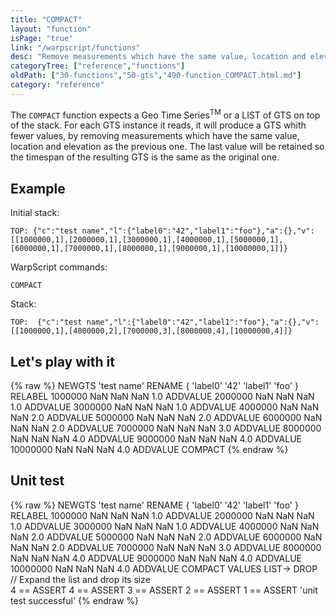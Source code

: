 ```yaml
---
title: "COMPACT"
layout: "function"
isPage: "true"
link: "/warpscript/functions"
desc: "Remove measurements which have the same value, location and elevation as the previous one"
categoryTree: ["reference","functions"]
oldPath: ["30-functions","50-gts","490-function_COMPACT.html.md"]
category: "reference"
---
```

 

The `COMPACT` function expects a Geo Time Series<sup>TM</sup> or a LIST of GTS on top of the stack. 
For each GTS instance it reads, it will produce a GTS whith fewer values, by removing measurements 
which have the same value, location and elevation as the previous one. The last value will be retained 
so the timespan of the resulting GTS is the same as the original one.


## Example ##

Initial stack:

    TOP: {"c":"test name","l":{"label0":"42","label1":"foo"},"a":{},"v":[[1000000,1],[2000000,1],[3000000,1],[4000000,1],[5000000,1],[6000000,1],[7000000,1],[8000000,1],[9000000,1],[10000000,1]]}


WarpScript commands:

    COMPACT

Stack: 

    TOP:  {"c":"test name","l":{"label0":"42","label1":"foo"},"a":{},"v":[[1000000,1],[4000000,2],[7000000,3],[8000000,4],[10000000,4]]}


## Let's play with it ##

{% raw %}
<warp10-warpscript-widget backend="{{backend}}"  exec-endpoint="{{execEndpoint}}">NEWGTS 
'test name'
RENAME
{ 'label0' '42' 'label1' 'foo' }
RELABEL
1000000  NaN NaN NaN 1.0 ADDVALUE
2000000  NaN NaN NaN 1.0 ADDVALUE
3000000  NaN NaN NaN 1.0 ADDVALUE
4000000  NaN NaN NaN 2.0 ADDVALUE
5000000  NaN NaN NaN 2.0 ADDVALUE
6000000  NaN NaN NaN 2.0 ADDVALUE
7000000  NaN NaN NaN 3.0 ADDVALUE
8000000  NaN NaN NaN 4.0 ADDVALUE
9000000 NaN NaN NaN  4.0 ADDVALUE
10000000 NaN NaN NaN  4.0 ADDVALUE
COMPACT
</warp10-warpscript-widget>
{% endraw %}


## Unit test ##

{% raw %}
<warp10-warpscript-widget backend="{{backend}}"  exec-endpoint="{{execEndpoint}}">NEWGTS 
'test name'
RENAME
{ 'label0' '42' 'label1' 'foo' }
RELABEL
1000000  NaN NaN NaN 1.0 ADDVALUE
2000000  NaN NaN NaN 1.0 ADDVALUE
3000000  NaN NaN NaN 1.0 ADDVALUE
4000000  NaN NaN NaN 2.0 ADDVALUE
5000000  NaN NaN NaN 2.0 ADDVALUE
6000000  NaN NaN NaN 2.0 ADDVALUE
7000000  NaN NaN NaN 3.0 ADDVALUE
8000000  NaN NaN NaN 4.0 ADDVALUE
9000000 NaN NaN NaN  4.0 ADDVALUE
10000000 NaN NaN NaN  4.0 ADDVALUE
COMPACT
VALUES LIST-> DROP         // Expand the list and drop its size  
4 == ASSERT   4 == ASSERT
3 == ASSERT   2 == ASSERT
1 == ASSERT
 'unit test successful'
</warp10-warpscript-widget>
{% endraw %}     
